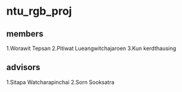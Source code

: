 # ntu_rgb_proj

## members
1.Worawit Tepsan
2.Pitiwat Lueangwitchajaroen
3.Kun kerdthausing

## advisors
1.Sitapa Watcharapinchai
2.Sorn Sooksatra

